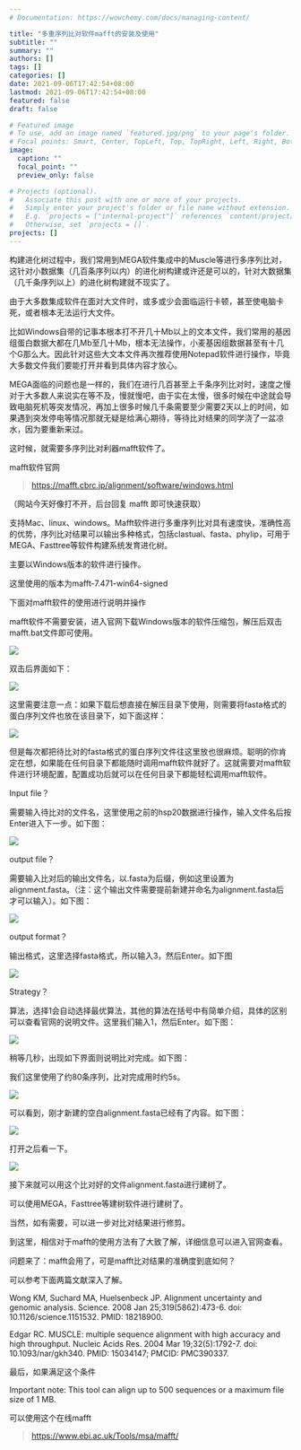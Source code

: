 ```yaml
---
# Documentation: https://wowchemy.com/docs/managing-content/

title: "多重序列比对软件mafft的安装及使用"
subtitle: ""
summary: ""
authors: []
tags: []
categories: []
date: 2021-09-06T17:42:54+08:00
lastmod: 2021-09-06T17:42:54+08:00
featured: false
draft: false

# Featured image
# To use, add an image named `featured.jpg/png` to your page's folder.
# Focal points: Smart, Center, TopLeft, Top, TopRight, Left, Right, BottomLeft, Bottom, BottomRight.
image:
  caption: ""
  focal_point: ""
  preview_only: false

# Projects (optional).
#   Associate this post with one or more of your projects.
#   Simply enter your project's folder or file name without extension.
#   E.g. `projects = ["internal-project"]` references `content/project/deep-learning/index.md`.
#   Otherwise, set `projects = []`.
projects: []
---
```

构建进化树过程中，我们常用到MEGA软件集成中的Muscle等进行多序列比对，这针对小数据集（几百条序列以内）的进化树构建或许还是可以的，针对大数据集（几千条序列以上）的进化树构建就不现实了。



由于大多数集成软件在面对大文件时，或多或少会面临运行卡顿，甚至使电脑卡死，或者根本无法运行大文件。

比如Windows自带的记事本根本打不开几十Mb以上的文本文件，我们常用的基因组蛋白数据大都在几Mb至几十Mb，根本无法操作，小麦基因组数据甚至有十几个G那么大。因此针对这些大文本文件再次推荐使用Notepad软件进行操作，毕竟大多数文件我们要能打开并看到具体内容才放心。



MEGA面临的问题也是一样的，我们在进行几百甚至上千条序列比对时，速度之慢对于大多数人来说实在等不及，慢就慢吧，由于实在太慢，很多时候在中途就会导致电脑死机等突发情况，再加上很多时候几千条需要至少需要2天以上的时间，如果遇到突发停电等情况那就无疑是给满心期待，等待比对结果的同学浇了一盆凉水，因为要重新来过。




这时候，就需要多序列比对利器mafft软件了。



mafft软件官网

>https://mafft.cbrc.jp/alignment/software/windows.html

（网站今天好像打不开，后台回复   mafft     即可快速获取）

支持Mac、linux、windows。Mafft软件进行多重序列比对具有速度快，准确性高的优势，序列比对结果可以输出多种格式，包括clastual、fasta、phylip，可用于MEGA、Fasttree等软件构建系统发育进化树。



主要以Windows版本的软件进行操作。

这里使用的版本为mafft-7.471-win64-signed



下面对mafft软件的使用进行说明并操作



mafft软件不需要安装，进入官网下载Windows版本的软件压缩包，解压后双击mafft.bat文件即可使用。

![](p1.png)

双击后界面如下：

![](p2.png)

这里需要注意一点：如果下载后想直接在解压目录下使用，则需要将fasta格式的蛋白序列文件也放在该目录下，如下面这样：

![](p3.png)

但是每次都把待比对的fasta格式的蛋白序列文件往这里放也很麻烦。聪明的你肯定在想，如果能在任何目录下都能随时调用mafft软件就好了。这就需要对mafft软件进行环境配置，配置成功后就可以在任何目录下都能轻松调用mafft软件。

Input file？

需要输入待比对的文件名，这里使用之前的hsp20数据进行操作，输入文件名后按Enter进入下一步。如下图：



![](p4.png)

output file？

需要输入比对后的输出文件名，以.fasta为后缀，例如这里设置为alignment.fasta。（注：这个输出文件需要提前新建并命名为alignment.fasta后才可以输入）。如下图：



![](p5.png)

output format？

输出格式，这里选择fasta格式，所以输入3，然后Enter。如下图

![](p6.png)

Strategy？

算法，选择1会自动选择最优算法，其他的算法在括号中有简单介绍，具体的区别可以查看官网的说明文件。这里我们输入1，然后Enter。如下图：

![](p7.png)

稍等几秒，出现如下界面则说明比对完成。如下图：

我们这里使用了约80条序列，比对完成用时约5s。



![](p8.png)

可以看到，刚才新建的空白alignment.fasta已经有了内容。如下图：



![](p9.png)

打开之后看一下。



![](p10.png)

接下来就可以用这个比对好的文件alignment.fasta进行建树了。

可以使用MEGA，Fasttree等建树软件进行建树了。



当然，如有需要，可以进一步对比对结果进行修剪。

到这里，相信对于mafft的使用方法有了大致了解，详细信息可以进入官网查看。





问题来了：mafft会用了，可是mafft比对结果的准确度到底如何？

可以参考下面两篇文献深入了解。

Wong KM, Suchard MA, Huelsenbeck JP. Alignment uncertainty and genomic analysis. Science. 2008 Jan 25;319(5862):473-6. doi: 10.1126/science.1151532. PMID: 18218900.

Edgar RC. MUSCLE: multiple sequence alignment with high accuracy and high throughput. Nucleic Acids Res. 2004 Mar 19;32(5):1792-7. doi: 10.1093/nar/gkh340. PMID: 15034147; PMCID: PMC390337.



最后，如果满足这个条件

Important note: This tool can align up to 500 sequences or a maximum file size of 1 MB.

可以使用这个在线mafft

>https://www.ebi.ac.uk/Tools/msa/mafft/